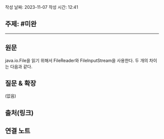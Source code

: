작성 날짜: 2023-11-07
작성 시간: 12:41

## 주제: #미완

----
## 원문

java.io.File을 읽기 위해서 FileReader와 FileInputStream을 사용한다. 두 개의 차이는 다음과 같다.





## 질문 & 확장

(없음)

## 출처(링크)


## 연결 노트










